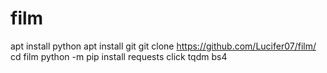 # film
apt install python
apt install git
git clone https://github.com/Lucifer07/film/
cd film
python -m pip install requests click tqdm bs4
